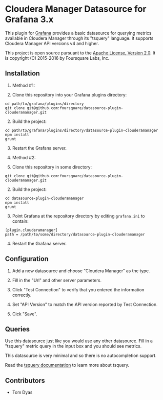 Cloudera Manager Datasource for Grafana 3.x
===========================================

This plugin for [Grafana](http://grafana.org) provides a basic datasource for querying metrics
available in Cloudera Manager through its "tsquery" language. It supports Cloudera Manager API
versions v4 and higher.

This project is open source pursuant to the [Apache License, Version 2.0](https://www.apache.org/licenses/LICENSE-2.0).
It is copyright (C) 2015-2016 by Foursquare Labs, Inc.


Installation
------------

1. Method #1:

  1. Clone this repository into your Grafana plugins directory:

  ```
  cd path/to/grafana/plugins/directory
  git clone git@github.com:foursquare/datasource-plugin-clouderamanager.git
  ```

  2. Build the project:

  ```
  cd path/to/grafana/plugins/directory/datasource-plugin-clouderamanager
  npm install
  grunt
  ```

  3. Restart the Grafana server.

2. Method #2:

  1. Clone this repository in some directory:

  ```
  git clone git@github.com:foursquare/datasource-plugin-clouderamanager.git
  ```

  2. Build the project:

  ```
  cd datasource-plugin-clouderamanager
  npm install
  grunt
  ```

  3. Point Grafana at the repository directory by editing `grafana.ini` to contain:

  ```
  [plugin.clouderamanager]
  path = /path/to/some/directory/datasource-plugin-clouderamanager
  ```

  4. Restart the Grafana server.


Configuration
-------------

1. Add a new datasource and choose "Cloudera Manager" as the type.

2. Fill in the "Url" and other server parameters.

3. Click "Test Connection" to verify that you entered the information correctly.

4. Set "API Version" to match the API version reported by Test Connection.

5. Cick "Save".


Queries
-------

Use this datasource just like you would use any other datasource. Fill in a "tsquery"
metric query in the input box and you should see metrics.

This datasource is very minimal and so there is no autocompletion support.

Read the [tsquery documentation](https://www.cloudera.com/documentation/enterprise/latest/topics/cm_dg_tsquery.html)
to learn more about tsquery.


Contributors
------------

- Tom Dyas
